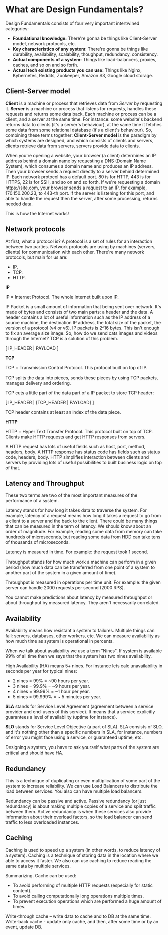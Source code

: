 # What are Design Fundamentals?

Design Fundamentals consists of four very important intertwined categories:
- **Foundational knowledge:** There're gonna be things like Client-Server model, network protocols, etc.
- **Key characteristics of any system**: There're gonna be things like durability, availability, scalability, 
thoughput, redundancy, consistency.
- **Actual components of a system:** Things like load-balancers, proxies, caches, and so on and so forth.
- **Actual tech existing products you can use:** Things like Nginx, Kybernetes, Reddits, Zookeeper, Amazon S3, 
Google cloud storage.

## Client-Server model

**Client** is a machine or process that retrieves data from _Server_ by requesting it. 
**Server** is a machine or process that listens for requests, handles these requests and returns some data back.
Each machine or process can be a client, and a server at the same time. For instance: some website's backend returns
data to clients (it's a server's behaviour), at the same time it fetches some data from some relational database 
(it's a client's behaviour).
So, combining these terms together: **Client-Server model** is the paradigm by which systems are designed, and which 
consists of clients and servers, clients retrieve data from servers, servers provide data to clients.

When you're opening a website, your browser (a client) determines an IP address behind a domain name by requesting 
a DNS (Domain Name System), which consumes a domain name and produces an IP address. Then your browser sends a request
directly to a server behind determined IP. Each network protocol has a default port. 80 is for HTTP, 443 is for HTTPS,
22 is for SSH, and so on and so forth. If we're requesting a domain https://site.com, your browser sends a request 
to an IP, for example, 170.150.200.23, to 443-th port. If the server is listening for this port, and able to handle the 
request then the server, after some processing, returns needed data.

This is how the Internet works!

## Network protocols

At first, what a protocol is? A protocol is a set of rules for an interaction between two parties. 
Network protocols are using by machines (servers, clients) for communication with each other.
There're many network protocols, but main for us are:
- IP.
- TCP.
- HTTP.

**IP**

IP = Internet Protocol. The whole Internet built upon IP.

IP Packet is a small amount of information that being sent over network. It's made of bytes and consists of
two main parts: a header and the data. A header contains a lot of useful information such as the IP address of a source
machine, the destination IP address, the total size of the packet, the version of a protocol (v4 or v6). 
IP packets is 2^16 bytes. This isn't enough to fix an average size image. So, how do we send cats images and videos 
through the Internet? TCP is a solution of this problem.

[ IP_HEADER | PAYLOAD ]

**TCP**

TCP = Transmission Control Protocol. This protocol built on top of IP.

TCP splits the data into pieces, sends these pieces by using TCP packets, manages delivery and ordering.

TCP cuts a little part of the data part of a IP packet to store TCP header:

[ IP_HEADER | [TCP_HEADER | PAYLOAD] ]

TCP header contains at least an index of the data piece.

**HTTP**

HTTP = Hyper Text Transfer Protocol. This protocol built on top of TCP.
Clients make HTTP requests and get HTTP responses from servers.

A HTTP request has lots of useful fields such as host, port, method, headers, body.
A HTTP response has status code has fields such as status code, headers, body.
HTTP simplifies interaction between clients and servers by providing lots of 
useful possibilities to built business logic on top of that.

## Latency and Throughput

These two terms are two of the most important measures of the performance of a system.

Latency stands for how long it takes data to traverse the system. For example, latency of a request means 
how long it takes a request to go from a client to a server and the back to the client.
There could be many things that can be measured in the term of latency. We should know about an order of magnitude.
For example, reading some data from memory can take hundreds of microseconds, but reading some data from HDD can take
tens of thousands of microseconds.

Latency is measured in time. For example: the request took 1 second.

Throughput stands for how much work a machine can perform in a given period (how much data can be transferred 
from one point of a system to another part of the system in a given amount of time).

Throughput is measured in operations per time unit. For example: the given server can handle 
2000 requests per second (2000 RPS).

You cannot make predictions about latency by measured throughput or about throughput by measured latency.
They aren't necessarily correlated.

## Availability

Availability means how resistant a system to failures. Multiple things can fail: servers, databases, other workers, etc.
We can measure availability as how much time as system is operational in percents.

When we talk about availability we use a term "Nines". If system is available 99% of all time then we says that
the system has two nines availability.

High Availability (HA) means 5+ nines. For instance lets calc unavailability in seconds per year for typical nines:
- 2 nines = 99% = ~90 hours per year.
- 3 nines = 99.9% = ~9 hours per year.
- 4 nines = 99.99% = ~1 hour per year.
- 5 nines = 99.999% = ~ 5 minutes per year.

**SLA** stands for Service Level Agreement (agreement between a service provider and end-users of this service).
It means that a service explicitly guarantees a level of availability (uptime for instance).

**SLO** stands for Service Level Objective (a part of SLA). SLA consists of SLO, and it's nothing other than a specific
numbers in SLA, for instance, numbers of error you might face using a service, or guaranteed uptime, etc.

Designing a system, you have to ask yourself what parts of the system are critical and should have HA.

## Redundancy

This is a technique of duplicating or even multiplication of some part of the system to increase reliability.
We can use Load Balancers to distribute the load between services. You also can have multiple load balancers.

Redundancy can be passive and active. Passive redundancy (or just redundancy) is about making multiple copies of 
a service and split traffic between them. Active redundancy is when these services also provide information about their
overload factors, so the load balancer can send traffic to less overloaded instances.

## Caching

Caching is used to speed up a system (in other words, to reduce latency of a system). Caching is a technique of storing 
data  in the location where we able to access it faster. We also can use caching to reduce reading the same data 
by multiple services.

Summarizing. Cache can be used:
- To avoid performing of multiple HTTP requests (especially for static content).
- To avoid calling computationally long operations multiple times.
- To prevent execution operations which are performed a huge amount of times.

Write-through cache – write data to cache and to DB at the same time.
Write-back cache - update only cache, and then, after some time or by an event, update DB.

